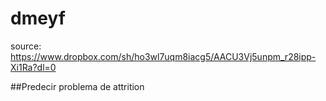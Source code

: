 # dmeyf


source: https://www.dropbox.com/sh/ho3wl7uqm8iacg5/AACU3Vj5unpm_r28ipp-Xi1Ra?dl=0

##Predecir problema de attrition
